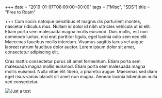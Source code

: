 +++
date = "2019-01-07T08:00:00+00:00"
tags = ["Misc", "SDS"]
title = "Free to Roam"

+++
Cum sociis natoque penatibus et magnis dis parturient montes, nascetur ridiculus mus. Nullam id dolor id nibh ultricies vehicula ut id elit. Etiam porta sem malesuada magna mollis euismod. Duis mollis, est non commodo luctus, nisi erat porttitor ligula, eget lacinia odio sem nec elit. Maecenas faucibus mollis interdum. Vivamus sagittis lacus vel augue laoreet rutrum faucibus dolor auctor. Lorem ipsum dolor sit amet, consectetur adipiscing elit.

Cras mattis consectetur purus sit amet fermentum. Etiam porta sem malesuada magna mollis euismod. Etiam porta sem malesuada magna mollis euismod. Nulla vitae elit libero, a pharetra augue. Maecenas sed diam eget risus varius blandit sit amet non magna. Aenean lacinia bibendum nulla sed consectetur.

![Just a test](/uploads/photo-1492546643178-96d64f3fd824.jpeg "Art")